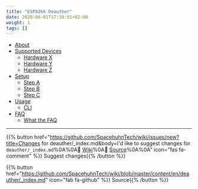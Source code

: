 ```yaml
---
title: "ESP8266 Deauther"
date: 2020-06-01T17:39:01+02:00
weight: 1
tags: []
---
```


* [About](about)
* [Supported Devices](hardware)
  * [Hardware X]()
  * [Hardware Y]()
  * [Hardware Z]()
* [Setup]()
  * [Step A]()
  * [Step B]()
  * [Step C]()
* [Usage]()
  * [CLI]()
* [FAQ]()
  * [What the FAQ]()

---

{{% button href="https://github.com/SpacehuhnTech/wiki/issues/new?title=Changes for deauther/_index.md&body=I'd like to suggest changes for `deauther/_index.md`%0A%0A:link: [Wiki](https://spacehuhn.wiki/deauther/_index.md)%0A:link: [Source](https://github.com/SpacehuhnTech/wiki/blob/master/content/en/deauther/_index.md)%0A%0A<!-- Describe your desired changes -->" icon="fas fa-comment" %}} Suggest changes{{% /button %}}

{{% button href="https://github.com/SpacehuhnTech/wiki/blob/master/content/en/deauther/_index.md" icon="fab fa-github" %}} Source{{% /button %}}